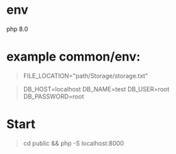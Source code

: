 # env
php 8.0
# example common/env:

>FILE_LOCATION="path/Storage/storage.txt"

> DB_HOST=localhost
> DB_NAME=test
> DB_USER=root
> DB_PASSWORD=root

# Start

> cd public && php -S localhost:8000
